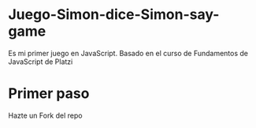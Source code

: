 # Juego-Simon-dice-Simon-say-game
Es mi primer juego en JavaScript. Basado en el curso de Fundamentos de JavaScript de Platzi

# Primer paso
Hazte un Fork del repo
